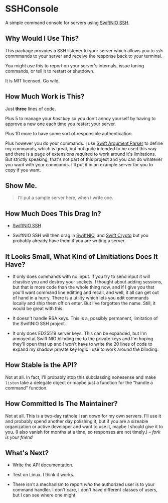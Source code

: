 # SSHConsole

A simple command console for servers using [SwiftNIO SSH]("https://github.com/apple/swift-nio-ssh").

## Why Would I Use This?

This package provides a SSH listener to your server which allows you to `ssh` commmands to your server 
and receive the response back to your terminal.

You might use this to report on your server's internals, issue tuning commands, or tell it to restart or shutdown.

It is MIT licensed. Go wild.

## How Much Work is This?

Just **three** lines of code.

Plus 5 to manage your *host key* so you don't annoy yourself by having to approve a new one 
each time you restart your server.

Plus 10 more to have some sort of responsible authentication.

Plus however you do your commands. I use [Swift Argument Parser]("https://github.com/apple/swift-argument-parser") to define 
my commands, which is great, but not quite intended to be used this way and there is a page of extensions required 
to work around it's limitations. But strictly speaking, that's not part of this project and you can do whatever you 
want with your commands. I'll put it in an example server for you to copy if you want.

## Show Me.

> I'll put a sample server here, when I write one.

## How Much Does This Drag In?

- [SwiftNIO SSH]("https://github.com/apple/swift-nio-ssh")

- SwiftNIO SSH will then drag in [SwiftNIO]("https://github.com/apple/swift-nio/"), and 
  [Swift Crypto]("https://github.com/apple/swift-crypto") but you 
  probably already have them if you are writing a server.

## It Looks Small, What Kind of Limitiations Does It Have?

- It only does commands with no input. If you try to send input it will chastise you and destroy your 
  sockets. I thought about adding sessions, but that is more code than the whole thing now, 
  and if I give you that you'll want command line editting and recall, and well, it all can get out of hand 
  in a hurry. There is a utility which lets you edit commands locally and ship them off on enter. 
  But I've forgotten the name. Still, it would be great with this.

- It doesn't handle RSA keys. This is a, possibly permanent, limitation of the SwiftNIO SSH project.

- It only does ED25519 server keys. This can be expanded, but I'm annoyed at Swift NIO blinding 
  me to the private keys and I'm hoping they'll open that up and I won't have to write the 20 lines of
  code to expand my shadow private key logic I use to work around the blinding.

## How Stable is the API?

Not at all. In fact, I'll probably stop this subclassing nonesense and make `listen`  take a delegate 
object or maybe just a function for the "handle a command" function.

## How Committed Is The Maintainer?

Not at all. This is a two-day rathole I ran down for my own servers. I'll use it and probably spend
another day polishing it, but if you are a sizeable organization or active developer and want to use it, 
maybe I should give it to you. (I also vanish for months at a time, so responses are not timely.) – *fork is your friend*

## What's Next?

- Write the API documentation.

- Test on Linux. I think it works.

- There isn't a mechanism to report *who* the authorized user is to your command handler.
  I don't care, I don't have different classes of users, but I can see where one might.
  
